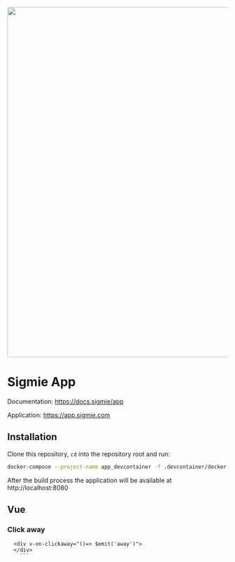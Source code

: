 <p align="center"><a href="https://app.sigmie.com" target="_blank"><img width="800" src="https://res.cloudinary.com/markos-nikolaos-orfanos/image/upload/c_scale,w_3050/v1593940839/Sigmie/banner_avlw7m.png"></a></p>

<p align="center">
</p>

# Sigmie App

Documentation: https://docs.sigmie/app

Application: https://app.sigmie.com

## Installation

Clone this repository, `cd` into the repository root and run:

```bash
docker-compose --project-name app_devcontainer -f .devcontainer/docker-compose.yml up --build
```

After the build process the application will be available at http://localhost:8080

## Vue

###  Click away
```
  <div v-on-clickaway="()=> $emit('away')">
  </div>
    ```